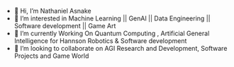 - 👋 Hi, I’m Nathaniel Asnake
- 👀 I’m interested in Machine Learning || GenAI || Data Engineering || Software development || Game Art
- 🌱 I’m currently Working On Quantum Computing , Artificial General Intelligence for Hannson Robotics & Software development 
- 💞️ I’m looking to collaborate on AGI Research and Development, Software Projects and Game World 


<!---
Nati-Man-code/Nati-Man-code is a ✨ special ✨ repository because its `README.md` (this file) appears on your GitHub profile.
You can click the Preview link to take a look at your changes.
--->
